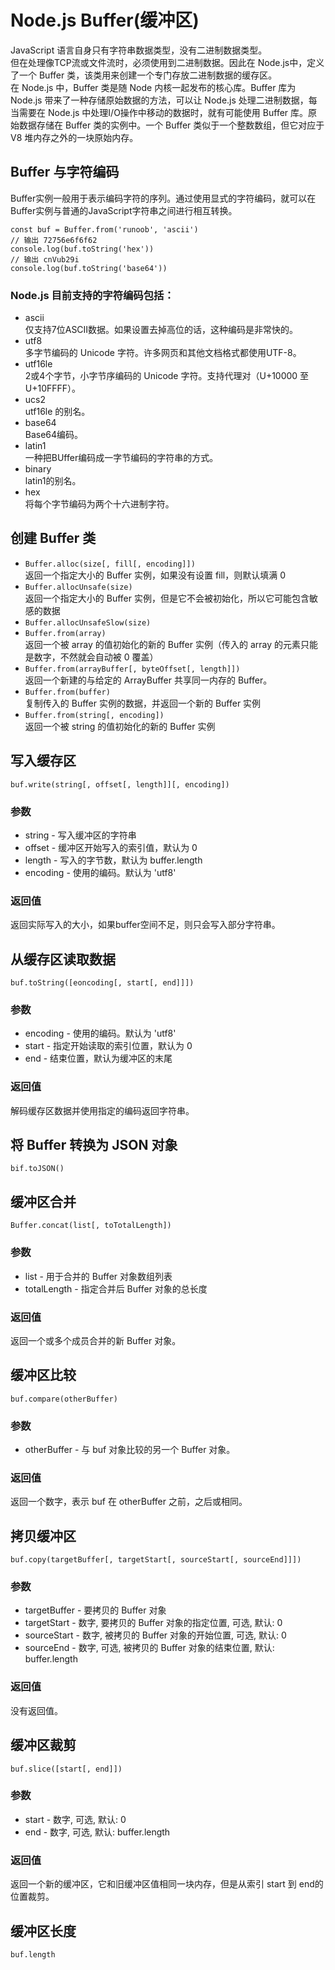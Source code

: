 # Node.js Buffer(缓冲区)
JavaScript 语言自身只有字符串数据类型，没有二进制数据类型。   
但在处理像TCP流或文件流时，必须使用到二进制数据。因此在 Node.js中，定义了一个 Buffer 类，该类用来创建一个专门存放二进制数据的缓存区。   
在 Node.js 中，Buffer 类是随 Node 内核一起发布的核心库。Buffer 库为 Node.js 带来了一种存储原始数据的方法，可以让 Node.js 处理二进制数据，每当需要在 Node.js 中处理I/O操作中移动的数据时，就有可能使用 Buffer 库。原始数据存储在 Buffer 类的实例中。一个 Buffer 类似于一个整数数组，但它对应于 V8 堆内存之外的一块原始内存。

## Buffer 与字符编码
Buffer实例一般用于表示编码字符的序列。通过使用显式的字符编码，就可以在Buffer实例与普通的JavaScript字符串之间进行相互转换。
```
const buf = Buffer.from('runoob', 'ascii')
// 输出 72756e6f6f62
console.log(buf.toString('hex'))
// 输出 cnVub29i
console.log(buf.toString('base64'))
```
### Node.js 目前支持的字符编码包括：
- ascii  
仅支持7位ASCII数据。如果设置去掉高位的话，这种编码是非常快的。
- utf8  
多字节编码的 Unicode 字符。许多网页和其他文档格式都使用UTF-8。
- utf16le  
2或4个字节，小字节序编码的 Unicode 字符。支持代理对（U+10000 至 U+10FFFF）。
- ucs2  
utf16le 的别名。
- base64  
Base64编码。
- latin1    
一种把BUffer编码成一字节编码的字符串的方式。
- binary  
latin1的别名。
- hex    
将每个字节编码为两个十六进制字符。

## 创建 Buffer 类
- `Buffer.alloc(size[, fill[, encoding]])`  
返回一个指定大小的 Buffer 实例，如果没有设置 fill，则默认填满 0
- `Buffer.allocUnsafe(size)`   
返回一个指定大小的 Buffer 实例，但是它不会被初始化，所以它可能包含敏感的数据
- `Buffer.allocUnsafeSlow(size)`
- `Buffer.from(array)`   
返回一个被 array 的值初始化的新的 Buffer 实例（传入的 array 的元素只能是数字，不然就会自动被 0 覆盖）
- `Buffer.from(arrayBuffer[, byteOffset[, length]])`   
返回一个新建的与给定的 ArrayBuffer 共享同一内存的 Buffer。
- `Buffer.from(buffer)`   
复制传入的 Buffer 实例的数据，并返回一个新的 Buffer 实例
- `Buffer.from(string[, encoding])`   
返回一个被 string 的值初始化的新的 Buffer 实例

## 写入缓存区
`buf.write(string[, offset[, length]][, encoding])`
### 参数
- string - 写入缓冲区的字符串
- offset - 缓冲区开始写入的索引值，默认为 0
- length - 写入的字节数，默认为 buffer.length
- encoding - 使用的编码。默认为 'utf8' 
### 返回值
返回实际写入的大小，如果buffer空间不足，则只会写入部分字符串。 

## 从缓存区读取数据
`buf.toString([eoncoding[, start[, end]]])`
### 参数
- encoding - 使用的编码。默认为 'utf8'
- start - 指定开始读取的索引位置，默认为 0
- end - 结束位置，默认为缓冲区的末尾
### 返回值
解码缓存区数据并使用指定的编码返回字符串。

## 将 Buffer 转换为 JSON 对象
`bif.toJSON()`

## 缓冲区合并
`Buffer.concat(list[, toTotalLength])`
### 参数
- list - 用于合并的 Buffer 对象数组列表
- totalLength - 指定合并后 Buffer 对象的总长度
### 返回值
返回一个或多个成员合并的新 Buffer 对象。

## 缓冲区比较
`buf.compare(otherBuffer)`
### 参数
- otherBuffer - 与 buf 对象比较的另一个 Buffer 对象。
### 返回值
返回一个数字，表示 buf 在 otherBuffer 之前，之后或相同。

## 拷贝缓冲区
`buf.copy(targetBuffer[, targetStart[, sourceStart[, sourceEnd]]])`
### 参数
- targetBuffer - 要拷贝的 Buffer 对象
- targetStart - 数字, 要拷贝的 Buffer 对象的指定位置, 可选, 默认: 0
- sourceStart - 数字, 被拷贝的 Buffer 对象的开始位置, 可选, 默认: 0
- sourceEnd - 数字, 可选, 被拷贝的 Buffer 对象的结束位置, 默认: buffer.length
### 返回值
没有返回值。

## 缓冲区裁剪
`buf.slice([start[, end]])`
### 参数
- start - 数字, 可选, 默认: 0
- end - 数字, 可选, 默认: buffer.length
### 返回值
返回一个新的缓冲区，它和旧缓冲区值相同一块内存，但是从索引 start 到 end的位置裁剪。

## 缓冲区长度
`buf.length`

